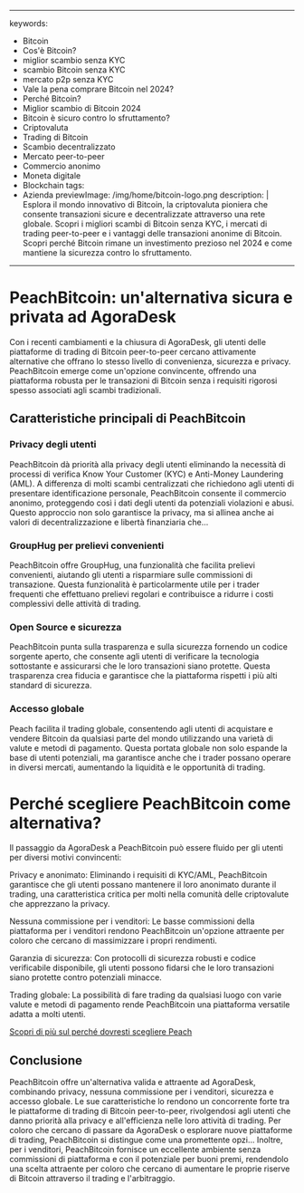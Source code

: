 
---
keywords:
  - Bitcoin
  - Cos'è Bitcoin?
  - miglior scambio senza KYC
  - scambio Bitcoin senza KYC
  - mercato p2p senza KYC
  - Vale la pena comprare Bitcoin nel 2024?
  - Perché Bitcoin?
  - Miglior scambio di Bitcoin 2024
  - Bitcoin è sicuro contro lo sfruttamento?
  - Criptovaluta
  - Trading di Bitcoin
  - Scambio decentralizzato
  - Mercato peer-to-peer
  - Commercio anonimo
  - Moneta digitale
  - Blockchain
tags:
  - Azienda
previewImage: /img/home/bitcoin-logo.png
description: |
  Esplora il mondo innovativo di Bitcoin, la criptovaluta pioniera che consente transazioni sicure e decentralizzate attraverso una rete globale. Scopri i migliori scambi di Bitcoin senza KYC, i mercati di trading peer-to-peer e i vantaggi delle transazioni anonime di Bitcoin. Scopri perché Bitcoin rimane un investimento prezioso nel 2024 e come mantiene la sicurezza contro lo sfruttamento.
---

# PeachBitcoin: un'alternativa sicura e privata ad AgoraDesk

Con i recenti cambiamenti e la chiusura di AgoraDesk, gli utenti delle piattaforme di trading di Bitcoin peer-to-peer cercano attivamente alternative che offrano lo stesso livello di convenienza, sicurezza e privacy. PeachBitcoin emerge come un'opzione convincente, offrendo una piattaforma robusta per le transazioni di Bitcoin senza i requisiti rigorosi spesso associati agli scambi tradizionali.

## Caratteristiche principali di PeachBitcoin

### Privacy degli utenti

PeachBitcoin dà priorità alla privacy degli utenti eliminando la necessità di processi di verifica Know Your Customer (KYC) e Anti-Money Laundering (AML). A differenza di molti scambi centralizzati che richiedono agli utenti di presentare identificazione personale, PeachBitcoin consente il commercio anonimo, proteggendo così i dati degli utenti da potenziali violazioni e abusi. Questo approccio non solo garantisce la privacy, ma si allinea anche ai valori di decentralizzazione e libertà finanziaria che...

### GroupHug per prelievi convenienti

PeachBitcoin offre GroupHug, una funzionalità che facilita prelievi convenienti, aiutando gli utenti a risparmiare sulle commissioni di transazione. Questa funzionalità è particolarmente utile per i trader frequenti che effettuano prelievi regolari e contribuisce a ridurre i costi complessivi delle attività di trading.

### Open Source e sicurezza

PeachBitcoin punta sulla trasparenza e sulla sicurezza fornendo un codice sorgente aperto, che consente agli utenti di verificare la tecnologia sottostante e assicurarsi che le loro transazioni siano protette. Questa trasparenza crea fiducia e garantisce che la piattaforma rispetti i più alti standard di sicurezza.

### Accesso globale

Peach facilita il trading globale, consentendo agli utenti di acquistare e vendere Bitcoin da qualsiasi parte del mondo utilizzando una varietà di valute e metodi di pagamento. Questa portata globale non solo espande la base di utenti potenziali, ma garantisce anche che i trader possano operare in diversi mercati, aumentando la liquidità e le opportunità di trading.

# Perché scegliere PeachBitcoin come alternativa?

Il passaggio da AgoraDesk a PeachBitcoin può essere fluido per gli utenti per diversi motivi convincenti:

Privacy e anonimato: Eliminando i requisiti di KYC/AML, PeachBitcoin garantisce che gli utenti possano mantenere il loro anonimato durante il trading, una caratteristica critica per molti nella comunità delle criptovalute che apprezzano la privacy.

Nessuna commissione per i venditori: Le basse commissioni della piattaforma per i venditori rendono PeachBitcoin un'opzione attraente per coloro che cercano di massimizzare i propri rendimenti.

Garanzia di sicurezza: Con protocolli di sicurezza robusti e codice verificabile disponibile, gli utenti possono fidarsi che le loro transazioni siano protette contro potenziali minacce.

Trading globale: La possibilità di fare trading da qualsiasi luogo con varie valute e metodi di pagamento rende PeachBitcoin una piattaforma versatile adatta a molti utenti.

[Scopri di più sul perché dovresti scegliere Peach](https://peachbitcoin.com/blog/Why-Choose-Peach/)

## Conclusione

PeachBitcoin offre un'alternativa valida e attraente ad AgoraDesk, combinando privacy, nessuna commissione per i venditori, sicurezza e accesso globale. Le sue caratteristiche lo rendono un concorrente forte tra le piattaforme di trading di Bitcoin peer-to-peer, rivolgendosi agli utenti che danno priorità alla privacy e all'efficienza nelle loro attività di trading. Per coloro che cercano di passare da AgoraDesk o esplorare nuove piattaforme di trading, PeachBitcoin si distingue come una promettente opzi...
Inoltre, per i venditori, PeachBitcoin fornisce un eccellente ambiente senza commissioni di piattaforma e con il potenziale per buoni premi, rendendolo una scelta attraente per coloro che cercano di aumentare le proprie riserve di Bitcoin attraverso il trading e l'arbitraggio.
